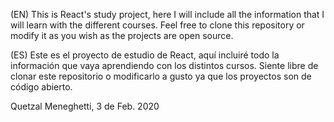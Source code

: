(EN) This is React's study project, here I will include all the information that I will learn with the different courses.
Feel free to clone this repository or modify it as you wish as the projects are open source.

(ES) Este es el proyecto de estudio de React, aquí incluiré todo la información que vaya aprendiendo con los distintos cursos.
Siente libre de clonar este repositorio o modificarlo a gusto ya que los proyectos son de código abierto.

Quetzal Meneghetti, 3 de Feb. 2020